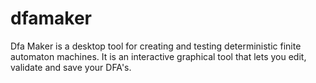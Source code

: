 # dfamaker
Dfa Maker is a desktop tool for creating and testing deterministic finite automaton machines. 
It is an interactive graphical tool that lets you edit, validate and save your DFA's.
